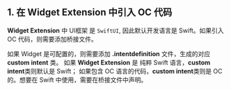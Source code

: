 ## 1. 在 Widget Extension 中引入 OC 代码

**Widget Extension** 中 UI框架 是 `SwiftUI`, 因此默认开发语言是 Swift。如果引入 OC 代码，则需要添加桥接文件。

如果 Widget 是可配置的，则需要添加 **.intentdefinition** 文件，生成的对应 **custom intent** 类。
如果 **Widget Extension** 是 纯粹 Swift 语言，**custom intent**类则默认是 Swift； 如果包含 OC 语言的代码，**custom intent**类则是 OC的。想要在 Swift 中使用，需要在桥接文件中声明。